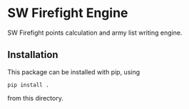 # SW Firefight Engine

SW Firefight points calculation and army list writing engine.

## Installation

This package can be installed with pip, using

```pip install .```

from this directory.